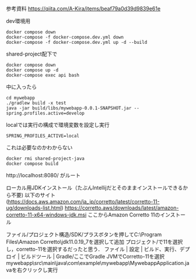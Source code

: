 参考資料
https://qiita.com/A-Kira/items/beaf79a0d39d9839e61e

dev環境用

```
docker compose down
docker-compose -f docker-compose.dev.yml down
docker-compose -f docker-compose.dev.yml up -d --build

```

shared-project配下で

```
docker compose down
docker compose up -d
docker-compose exec api bash

```

中に入ったら

```
cd mywebapp
./gradlew build -x test
java -jar build/libs/mywebapp-0.0.1-SNAPSHOT.jar --spring.profiles.active=develop

```

localでは実行の構成で環境変数を設定し実行

```
SPRING_PROFILES_ACTIVE=local
```

これは必要なのかわからない

```
docker rmi shared-project-java
docker compose build

```

http://localhost:8080/
がルート

ローカル用JDKインストール（たぶんIntellijだとそのままインストールできるから不要)
以下のサイト
(https://docs.aws.amazon.com/ja_jp/corretto/latest/corretto-11-ug/downloads-list.html)
https://corretto.aws/downloads/latest/amazon-corretto-11-x64-windows-jdk.msi
ここからAmazon Corretto 11のインストール

ファイル/プロジェクト構造/SDK/プラスボタンを押してC:\Program Files\Amazon Corretto\jdk11.0.19_7を選択して追加
プロジェクト/で11を選択し，corretto-11を選択するだったと思う．
ファイル | 設定 | ビルド、実行、デプロイ | ビルドツール | Gradle/ここでGradle JVMでCorretto-11を選択
mywebapp\src\main\java\com\example\mywebapp\MywebappApplication.javaを右クリックし実行
